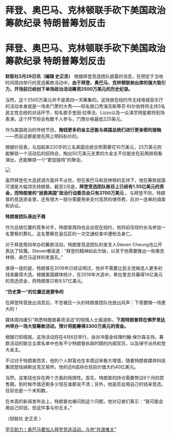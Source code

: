 # 拜登、奥巴马、克林顿联手砍下美国政治筹款纪录 特朗普筹划反击

# 拜登、奥巴马、克林顿联手砍下美国政治筹款纪录 特朗普筹划反击

**财联社3月29日讯（编辑 史正丞）**
根据拜登竞选团队披露的消息，在预定于当地时间周四举行的竞选筹款活动中，**由于拜登、奥巴马、克林顿联袂出席的强大吸引力，开场前已经创下单场政治活动筹资2500万美元的历史纪录。**

当然，这个2500万美元并不是周四一天筹集的。这场放在纽约市无线电城音乐厅的活动本身就是一场卖门票的大秀——知名脱口秀演员斯蒂芬·科尔伯特将主持3名民主党总统的对话环节，知名歌手奎因·拉蒂法、Lizzo以及一众演艺明星都将到场表演，这个环节将会有数千人参与，门票价格最低225美元。

作为美国政治的传统节目，**掏钱更多的金主还能与美国总统们进行更亲密的接触** ——而且这都是放在网上明码标价的。

根据价目表，与加起来220岁的三名美国总统合照需要花10万美元，25万美元则能解锁一个活动后的招待会，掏出50万美元支票的大金主不仅能坐在前两排观看演出，还能解锁一个“更加独特”的聚会。

![](https://inews.gtimg.com/om_bt/OXJP6xvk8j9DESinuast1lywbSEUcj7_baF_Oysj9aPEcAA/1000)

虽然拜登在大选民调方面并不占优，但在奥巴马和克林顿的支持下，他在筹款层面可谓是大幅领先特朗普。截至2月底，**拜登竞选团队账目上已经有1.55亿美元的资金，而特朗普的“拯救美国”政治行动委员会只有3700万美元**
。与拜登不同，特朗普的竞选资金里，还有很大一部分需要用来支付高昂的律师费，应对一连串的调查和诉讼。

**特朗普团队表达不屑**

作为总统位置的竞争对手，特朗普周四也会出现在纽约，他将前往纽约长岛参加一名警察的葬礼，这名警察在皇后区的一次交通检查中遭枪击身亡。

对于拜登周四举办的筹款活动，特朗普竞选团队的发言人Steven
Cheung也公开表达了轻蔑。Steven嘲讽道：“拜登的精神如此欠缺，以至于他需要推出一些像克林顿、奥巴马这样的老面孔。”

值得一提的是，特朗普在2016年已经证明过，他并不需要比民主党候选人更多的钱来赢得大选。根据美国媒体统计，在2016年大选中，希拉里总共募得14亿美元的竞选资金，而特朗普只有9.57亿美元。

**“历史第一”的位置还是要争的**

在拜登阵营放出消息后，不甘被压一头的特朗普团队也放出风声：下周要搞一场更大的！

媒体周四援引“熟悉特朗普募资活动”的知情人士报道称，**下周特朗普将在佛罗里达州举办一场大型筹款活动，预计将能筹得3300万美元的资金。**

根据已知情报，这场活动将在4月6日举行，由对冲基金经理约翰·保尔森主持。筹款活动的联合主席名单中也有不少特朗普执政时期的内阁官员，以及保守派共和党大金主。

不过对于特朗普而言，他的个人财富也在本周迎来极大增值，随着特朗普媒体科技集团登陆纳斯达克交易所，他的近6成持仓目前价值大约40亿美元。

当然，这笔钱也存在两个方面的局限性。首先，特朗普的持仓需要熬过6个月的禁售期，到时候市值还剩多少现在谁都说不清；另外，他是否会用自己的钱来竞选，目前也是一个未知数。

在本周的新闻发布会上，特朗普也被问到这个问题，他对记者们表示：“我可能会用自己的钱，但这件事与你无关。”

（财联社 史正丞 ）

[罕见助力！奥巴马要加入拜登竞选活动，与他“共渡难关” ](https://news.qq.com/rain/a/20240329A00H9500)

